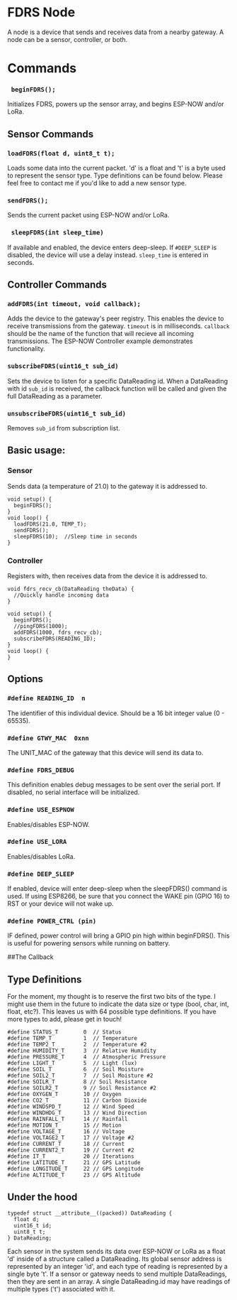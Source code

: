 # FDRS Node
A node is a device that sends and receives data from a nearby gateway. A node can be a sensor, controller, or both. 


# Commands
### ``` beginFDRS();```
Initializes FDRS, powers up the sensor array, and begins ESP-NOW and/or LoRa.
## Sensor Commands
### ```loadFDRS(float d, uint8_t t);```
Loads some data into the current packet. 'd' is a float and 't' is a byte used to represent the sensor type. Type definitions can be found below. Please feel free to contact me if you'd like to add a new sensor type.
### ```sendFDRS();```
Sends the current packet using ESP-NOW and/or LoRa.
### ``` sleepFDRS(int sleep_time)```
If available and enabled, the device enters deep-sleep. If ```#DEEP_SLEEP``` is disabled, the device will use a delay instead. ```sleep_time``` is entered in seconds.
## Controller Commands
### ```addFDRS(int timeout, void callback);```
Adds the device to the gateway's peer registry. This enables the device to receive transmissions from the gateway. ```timeout``` is in milliseconds. ```callback``` should be the name of the function that will recieve all incoming transmissions. The ESP-NOW Controller example demonstrates functionality.
### ```subscribeFDRS(uint16_t sub_id)``` 
Sets the device to listen for a specific DataReading id. When a DataReading with id ```sub_id``` is received, the callback function will be called and given the full DataReading as a parameter.
### ```unsubscribeFDRS(uint16_t sub_id)``` 
Removes ```sub_id``` from subscription list.

## Basic usage:
### Sensor
Sends data (a temperature of 21.0) to the gateway it is addressed to.
```
void setup() {
  beginFDRS();
}
void loop() {
  loadFDRS(21.0, TEMP_T);
  sendFDRS();
  sleepFDRS(10);  //Sleep time in seconds
}
```

### Controller
Registers with, then receives data from the device it is addressed to.

```
void fdrs_recv_cb(DataReading theData) {
  //Quickly handle incoming data
}

void setup() {
  beginFDRS();
  //pingFDRS(1000);
  addFDRS(1000, fdrs_recv_cb);
  subscribeFDRS(READING_ID);
}
void loop() {
}
```

## Options

### ```#define READING_ID  n```
The identifier of this individual device. Should be a 16 bit integer value (0 - 65535).
### ```#define GTWY_MAC  0xnn```
The UNIT_MAC of the gateway that this device will send its data to.
### ```#define FDRS_DEBUG```
This definition enables debug messages to be sent over the serial port. If disabled, no serial interface will be initialized. 
### ```#define USE_ESPNOW```
Enables/disables ESP-NOW.
### ```#define USE_LORA```
Enables/disables LoRa.
### ```#define DEEP_SLEEP```
If enabled, device will enter deep-sleep when the sleepFDRS() command is used. If using ESP8266, be sure that you connect the WAKE pin (GPIO 16) to RST or your device will not wake up. 
### ```#define POWER_CTRL (pin)```
IF defined, power control will bring a GPIO pin high within beginFDRS(). This is useful for powering sensors while running on battery.

##The Callback


## Type Definitions 
For the moment, my thought is to reserve the first two bits of the type. I might use them in the future to indicate the data size or type (bool, char,  int, float, etc?). This leaves us with 64 possible type definitions. If you have more types to add, please get in touch!
```
#define STATUS_T        0  // Status 
#define TEMP_T          1  // Temperature 
#define TEMP2_T         2  // Temperature #2
#define HUMIDITY_T      3  // Relative Humidity 
#define PRESSURE_T      4  // Atmospheric Pressure 
#define LIGHT_T         5  // Light (lux) 
#define SOIL_T          6  // Soil Moisture 
#define SOIL2_T         7  // Soil Moisture #2 
#define SOILR_T         8 // Soil Resistance 
#define SOILR2_T        9 // Soil Resistance #2 
#define OXYGEN_T        10 // Oxygen 
#define CO2_T           11 // Carbon Dioxide
#define WINDSPD_T       12 // Wind Speed
#define WINDHDG_T       13 // Wind Direction
#define RAINFALL_T      14 // Rainfall
#define MOTION_T        15 // Motion
#define VOLTAGE_T       16 // Voltage
#define VOLTAGE2_T      17 // Voltage #2
#define CURRENT_T       18 // Current
#define CURRENT2_T      19 // Current #2
#define IT_T            20 // Iterations
#define LATITUDE_T      21 // GPS Latitude
#define LONGITUDE_T     22 // GPS Longitude
#define ALTITUDE_T      23 // GPS Altitude

```
## Under the hood
```
typedef struct __attribute__((packed)) DataReading {
  float d;
  uint16_t id;
  uint8_t t;
} DataReading;
```
Each sensor in the system sends its data over ESP-NOW or LoRa as a float 'd' inside of a structure called a DataReading. Its global sensor address is represented by an integer 'id', and each type of reading is represented by a single byte 't'.  If a sensor or gateway needs to send multiple DataReadings, then they are sent in an array. A single DataReading.id may have readings of multiple types ('t') associated with it.
